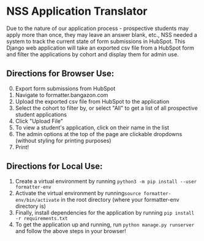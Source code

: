 # NSS Application Translator
Due to the nature of our application process - prospective students may apply more than once, they may leave an answer blank, etc., NSS needed a system to track the current state of form submissions in HubSpot. This Django web application will take an exported csv file from a HubSpot form and filter the applications by cohort and display them for admin use.

## Directions for Browser Use:
0. Export form submissions from HubSpot
1. Navigate to formatter.bangazon.com
2. Upload the exported csv file from HubSpot to the application
3. Select the cohort to filter by, or select "All" to get a list of all prospective student applications
4. Click "Upload File"
5. To view a student's application, click on their name in the list 
6. The admin options at the top of the page are clickable dropdowns (without styling for printing purposes)
7. Print!


## Directions for Local Use:
1. Create a virtual environment by running `python3 -m pip install --user formatter-env`
2. Activate the virtual environment by running`source formatter-env/bin/activate` in the root directory (where your formatter-env directory is)
3. Finally, install dependencies for the application by running `pip install -r requirements.txt`
4. To get the application up and running, run `python manage.py runserver` and follow the above steps in your browser!
